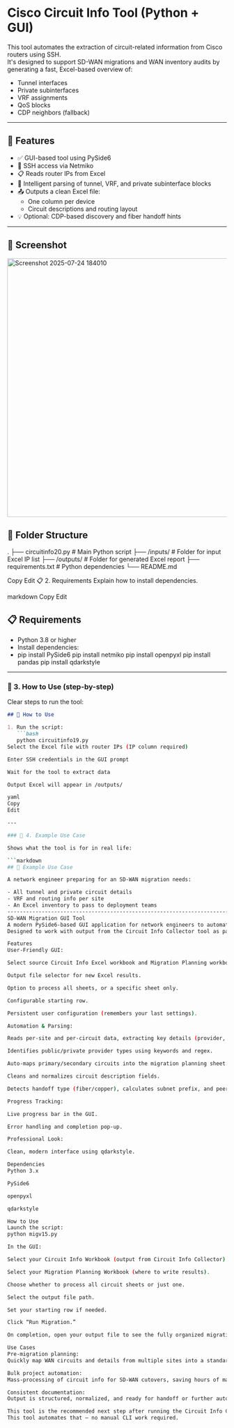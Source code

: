 # Cisco Circuit Info Tool (Python + GUI)

This tool automates the extraction of circuit-related information from Cisco routers using SSH.  
It's designed to support SD-WAN migrations and WAN inventory audits by generating a fast, Excel-based overview of:

- Tunnel interfaces
- Private subinterfaces
- VRF assignments
- QoS blocks
- CDP neighbors (fallback)

---

## 🔧 Features

- ✅ GUI-based tool using PySide6
- 🔐 SSH access via Netmiko
- 📋 Reads router IPs from Excel
- 🧠 Intelligent parsing of tunnel, VRF, and private subinterface blocks
- 📤 Outputs a clean Excel file:
  - One column per device
  - Circuit descriptions and routing layout
- 💡 Optional: CDP-based discovery and fiber handoff hints

---

## 📸 Screenshot
<img width="884" height="593" alt="Screenshot 2025-07-24 184010" src="https://github.com/user-attachments/assets/d3e2ef05-1f5e-4879-a7da-c7a1cbcdf984" />




## 📂 Folder Structure

.
├── circuitinfo20.py # Main Python script
├── /inputs/ # Folder for input Excel IP list
├── /outputs/ # Folder for generated Excel report
├── requirements.txt # Python dependencies
└── README.md

Copy
Edit
📋 2. Requirements
Explain how to install dependencies.

markdown
Copy
Edit
## 📋 Requirements

- Python 3.8 or higher
- Install dependencies:
- pip install PySide6
pip install netmiko
pip install openpyxl
pip install pandas
pip install qdarkstyle


---

### 🚀 3. How to Use (step-by-step)

Clear steps to run the tool:

```markdown
## 🚀 How to Use

1. Run the script:
   ```bash
   python circuitinfo19.py
Select the Excel file with router IPs (IP column required)

Enter SSH credentials in the GUI prompt

Wait for the tool to extract data

Output Excel will appear in /outputs/

yaml
Copy
Edit

---

### 📘 4. Example Use Case

Shows what the tool is for in real life:

```markdown
## 📘 Example Use Case

A network engineer preparing for an SD-WAN migration needs:

- All tunnel and private circuit details
- VRF and routing info per site
- An Excel inventory to pass to deployment teams
----------------------------------------------------------------------------------------------------------------------------------------------------------------------------------------------------
SD-WAN Migration GUI Tool
A modern PySide6-based GUI application for network engineers to automate the extraction, mapping, and organization of WAN circuit data for SD-WAN migrations.
Designed to work with output from the Circuit Info Collector tool as part of a seamless migration workflow. 

Features
User-Friendly GUI:

Select source Circuit Info Excel workbook and Migration Planning workbook.

Output file selector for new Excel results.

Option to process all sheets, or a specific sheet only.

Configurable starting row.

Persistent user configuration (remembers your last settings).

Automation & Parsing:

Reads per-site and per-circuit data, extracting key details (provider, handoff, VLAN, bandwidth, interface descriptions, circuit IDs, IPs, peers).

Identifies public/private provider types using keywords and regex.

Auto-maps primary/secondary circuits into the migration planning sheet.

Cleans and normalizes circuit description fields.

Detects handoff type (fiber/copper), calculates subnet prefix, and peer IPs automatically.

Progress Tracking:

Live progress bar in the GUI.

Error handling and completion pop-up.

Professional Look:

Clean, modern interface using qdarkstyle.

Dependencies
Python 3.x

PySide6

openpyxl

qdarkstyle

How to Use
Launch the script:
python migv15.py

In the GUI:

Select your Circuit Info Workbook (output from Circuit Info Collector).

Select your Migration Planning Workbook (where to write results).

Choose whether to process all circuit sheets or just one.

Select the output file path.

Set your starting row if needed.

Click “Run Migration.”

On completion, open your output file to see the fully organized migration data.

Use Cases
Pre-migration planning:
Quickly map WAN circuits and details from multiple sites into a standardized migration planning workbook.

Bulk project automation:
Mass-processing of circuit info for SD-WAN cutovers, saving hours of manual work.

Consistent documentation:
Output is structured, normalized, and ready for handoff or further automation.

This tool is the recommended next step after running the Circuit Info Collector. Together, they form a complete workflow for SD-WAN and WAN migration inventory management.
This tool automates that — no manual CLI work required.

